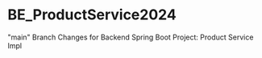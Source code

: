 # BE_ProductService2024
"main" Branch Changes for 
Backend Spring Boot Project: Product Service Impl
